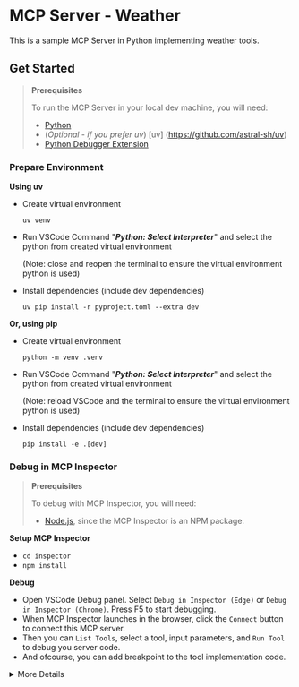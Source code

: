 # MCP Server - Weather

This is a sample MCP Server in Python implementing weather tools.

## Get Started

> **Prerequisites**
>
> To run the MCP Server in your local dev machine, you will need:
>
> - [Python](https://www.python.org/)
> - (*Optional - if you prefer uv*) [uv] (https://github.com/astral-sh/uv)
> - [Python Debugger Extension](https://marketplace.visualstudio.com/items?itemName=ms-python.debugpy)

### Prepare Environment

**Using uv**

- Create virtual environment
  
  `uv venv`

- Run VSCode Command "***Python: Select Interpreter***" and select the python from created virtual environment

  (Note: close and reopen the terminal to ensure the virtual environment python is used)

- Install dependencies (include dev dependencies)

  `uv pip install -r pyproject.toml --extra dev`

**Or, using pip**

- Create virtual environment

  `python -m venv .venv`

- Run VSCode Command "***Python: Select Interpreter***" and select the python from created virtual environment

  (Note: reload VSCode and the terminal to ensure the virtual environment python is used)

- Install dependencies (include dev dependencies)

  `pip install -e .[dev]`

### Debug in MCP Inspector

> **Prerequisites**
>
> To debug with MCP Inspector, you will need:
>
> - [Node.js](https://nodejs.org/), since the MCP Inspector is an NPM package.

**Setup MCP Inspector**

- `cd inspector`
- `npm install`

**Debug**
- Open VSCode Debug panel. Select `Debug in Inspector (Edge)` or `Debug in Inspector (Chrome)`. Press F5 to start debugging.
- When MCP Inspector launches in the browser, click the `Connect` button to connect this MCP server.
- Then you can `List Tools`, select a tool, input parameters, and `Run Tool` to debug you server code.
- And ofcourse, you can add breakpoint to the tool implementation code.

<details>
  <summary>More Details</summary>

  When launching debugging, it runs two tasks

  - first, the MCP server is launched (by default on port 3001)
  - then, the MCP Inspector is launched (by default on port 5173 and 3000)

  The whole definition can be found in [tasks.json](.vscode/tasks.json). You can also edit [launch.json](.vscode/launch.json), [tasks.json](.vscode/tasks.json), [\_\_init\_\_.py](src/__init__.py) to change above ports.

</details>
